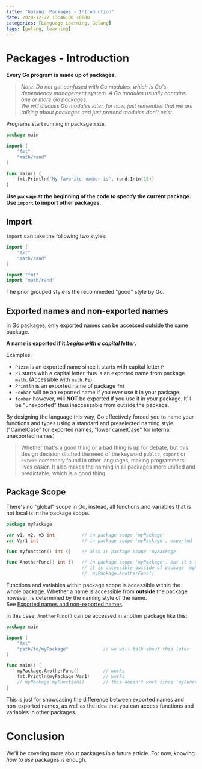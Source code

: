 ```yaml
---
title: "Golang: Packages - Introduction"
date: 2020-12-22 13:46:00 +0800
categories: [Language Learning, Golang]
tags: [golang, learning]
---
```


# Packages - Introduction

__Every Go program is made up of packages.__

> _Note: Do not get confused with Go modules, which is Go's dependency management_
> _system. A Go modules usually contains one or more Go packages._  
> _We will discuss Go modules later, for now, just remember that we are talking about_
> _packages and just pretend modules don't exist._

Programs start running in package `main`.

```go
package main

import (
    "fmt"
    "math/rand"
)

func main() {
    fmt.Println("My favorite number is", rand.Intn(10))
}
```
__Use `package` at the beginning of the code to specify the current package.__  
__Use `import` to import other packages.__


## Import

`import` can take the following two styles:
```go
import (
    "fmt"
    "math/rand"
)
```
```go
import "fmt"
import "math/rand"
```
The prior grouped style is the recommeded "good" style by Go.


## Exported names and non-exported names

In Go packages, only exported names can be accessed outside the same package.

__A name is exported if it *begins with a capital letter*.__

Examples:
- `Pizza` is an exported name since it starts with capital letter `P`
- `Pi` starts with a capital letter thus is an exported name from package `math`.
    (Accessible with `math.Pi`)
- `Println` is an exported name of package `fmt`
- `Foobar` will be an exported name if you ever use it in your 
    package.
- `foobar` however, will **NOT** be exported if you use it in your package. It'll be 
    "unexported" thus inaccessable from outside the package.

By designing the language this way, Go effectively forced you to name your functions
 and types using a standard and preselected naming style.  
("CamelCase" for exported names, "lower camelCase" for internal unexported names)

> Whether that's a good thing or a bad thing is up for debate, but this design
> decision ditched the need of the keyword `public`, `export` or `extern` commonly
> found in other languages, making programmers' lives easier. It also makes the naming
> in all packages more unified and predictable, which is a good thing.


## Package Scope

There's no "global" scope in Go, instead, all functions and variables that is not local is
in the package scope.

```go
package myPackage

var v1, v2, v3 int          // in package scope 'myPackage'
var Var1 int                // in package scope 'myPackage', exported

func myfunction() int {}    // also in package scope 'myPackage'

func AnotherFunc() int {}   // in package scope 'myPackage', but it's also "exported" so 
                            // it is accessible outside of package 'myPackage' by using
                            // `myPackage.AnotherFunc()`
```

Functions and variables within package scope is accessible within the whole package.
Whether a name is accessible from **outside** the package however, is determined by the
naming style of the name.  
See [Exported names and non-exported names](#exported-names-and-non-exported-names).

In this case, `AnotherFunc()` can be accessed in another package like this: 
```go
package main

import (
    "fmt"
    "path/to/myPackage"             // we will talk about this later
)

func main() {
    myPackage.AnotherFunc()         // works
    fmt.Println(myPackage.Var1)     // works
    // myPackage.myFunction()       // this doesn't work since `myFunction` is not exported
}
```
This is just for showcasing the difference between exported names and non-exported names,
as well as the idea that you can access functions and variables in other packages.

# Conclusion

We'll be covering more about packages in a future article. For now, knowing _how to use_
packages is enough.

